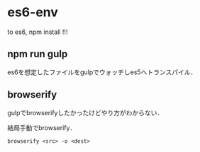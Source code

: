 # es6-env
to es6, npm install !!!

## npm run gulp

es6を想定したファイルをgulpでウォッチしes5へトランスパイル．

## browserify

gulpでbrowserifyしたかったけどやり方がわからない．

結局手動でbrowserify．

    browserify <src> -o <dest>


